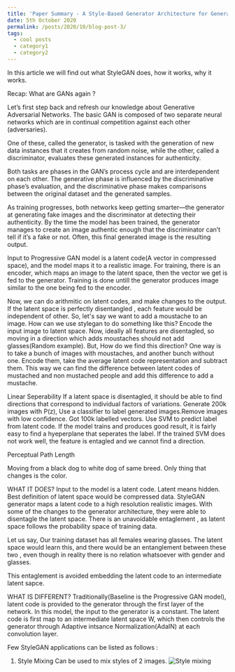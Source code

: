 ```yaml
---
title: 'Paper Summary - A Style-Based Generator Architecture for Generative Adversarial Networks'
date: 5th October 2020
permalink: /posts/2020/10/blog-post-3/
tags:
  - cool posts
  - category1
  - category2
---
```

In this article we will find out what StyleGAN does, how it works, why it works.

Recap: What are GANs again ?

Let’s first step back and refresh our knowledge about Generative Adversarial Networks. The basic GAN is composed of two separate neural networks which are in continual competition against each other (adversaries).

One of these, called the generator, is tasked with the generation of new data instances that it creates from random noise, while the other, called a discriminator, evaluates these generated instances for authenticity.

Both tasks are phases in the GAN’s process cycle and are interdependent on each other. The generative phase is influenced by the discriminative phase’s evaluation, and the discriminative phase makes comparisons between the original dataset and the generated samples.

As training progresses, both networks keep getting smarter—the generator at generating fake images and the discriminator at detecting their authenticity. By the time the model has been trained, the generator manages to create an image authentic enough that the discriminator can’t tell if it’s a fake or not. Often, this final generated image is the resulting output.


Input to Progressive GAN model is a latent code(A vector in compressed space), and the model maps it to a realistic image.
For training, there is an encoder, which maps an image to the latent space, then the vector we get is fed to the generator. Training is done untill the generator
produces image similar to the one being fed to the encoder.

Now, we can do arithmitic on latent codes, and make changes to the output. 
If the latent space is perfectly disentangled , each feature would be independent of other. So, let's say we want to add a moustache to an image. How can we use stylegan to do something like this?
Encode the input image to latent space. Now, ideally all features are disentagled, so moving in a direction which adds moustaches should not add glasses(Random example).
But, How do we find this direction?
One way is to take a bunch of images with moustaches, and another bunch without one. Encode them, take the average latent code representation and subtract them.
This way we can find the difference between latent codes of mustached and non mustached people and add this difference to add a mustache.


Linear Seperability
If a latent space is disentagled, it should be able to find directions that correspond to individual factors of variations.
Generate 200k images with P(z), Use a classifier to label generated images.Remove images with low confidence. 
Got 100k labelled vectors.
Use SVM to predict label from latent code. If the model trains and produces good result, it is fairly easy to find a hyeperplane that seperates the label. If the trained SVM does not work well, the feature is entagled and we cannot find a direction.

Perceptual Path Length

Moving from a black dog to white dog of same breed. Only thing that changes is the color. 

WHAT IT DOES?
Input to the model is a latent code.
Latent means hidden. Best definition of latent space would be compressed data. 
StyleGAN generator maps a latent code to a high resolution realistic images. With some of the changes to the generator architecture, they were able to disentagle the latent space.
There is an unavoidable entaglement , as latent space follows the probability space of training data. 

Let us say, Our training dataset has all females wearing glasses. The latent space would learn this, and there would be an entanglement between these two , even though in reality there is no relation whatsoever with gender and glasses.

This entaglement is avoided embedding the latent code to an intermediate latent sapce.


WHAT IS DIFFERENT?
Traditionally(Baseline is the Progressive GAN model), latent code is provided to the generator through the first layer of the network. In this model, the input to the generator is a constant.
The latent code is first map to an intermediate latent space W, which then controls the generator through Adaptive intsance Normalization(AdaIN) at each convolution layer.

Few StyleGAN applications can be listed as follows :
1. Style Mixing
   Can be used to mix styles of 2 images. 
   ![Style mixing]('https://raw.githubusercontent.com/Nerdyvedi/Nerdyvedi.github.io/master/images/style_mixing.jpeg')
   
